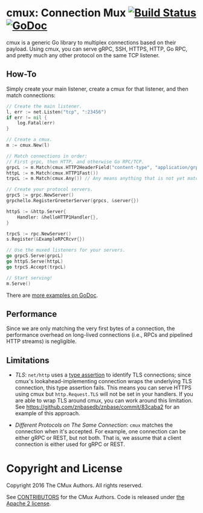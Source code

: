 # cmux: Connection Mux [![Build Status](https://travis-ci.org/znbasedb/cmux.svg?branch=master)](https://travis-ci.org/znbasedb/cmux) [![GoDoc](https://godoc.org/github.com/znbasedb/cmux?status.svg)](https://godoc.org/github.com/znbasedb/cmux)

cmux is a generic Go library to multiplex connections based on their payload.
Using cmux, you can serve gRPC, SSH, HTTPS, HTTP, Go RPC, and pretty much any
other protocol on the same TCP listener.

## How-To
Simply create your main listener, create a cmux for that listener,
and then match connections:
```go
// Create the main listener.
l, err := net.Listen("tcp", ":23456")
if err != nil {
	log.Fatal(err)
}

// Create a cmux.
m := cmux.New(l)

// Match connections in order:
// First grpc, then HTTP, and otherwise Go RPC/TCP.
grpcL := m.Match(cmux.HTTP2HeaderField("content-type", "application/grpc"))
httpL := m.Match(cmux.HTTP1Fast())
trpcL := m.Match(cmux.Any()) // Any means anything that is not yet matched.

// Create your protocol servers.
grpcS := grpc.NewServer()
grpchello.RegisterGreeterServer(grpcs, &server{})

httpS := &http.Server{
	Handler: &helloHTTP1Handler{},
}

trpcS := rpc.NewServer()
s.Register(&ExampleRPCRcvr{})

// Use the muxed listeners for your servers.
go grpcS.Serve(grpcL)
go httpS.Serve(httpL)
go trpcS.Accept(trpcL)

// Start serving!
m.Serve()
```

There are [more examples on GoDoc](https://godoc.org/github.com/znbasedb/cmux#pkg-examples).

## Performance
Since we are only matching the very first bytes of a connection, the
performance overhead on long-lived connections (i.e., RPCs and pipelined HTTP
streams) is negligible.

## Limitations
* *TLS*: `net/http` uses a [type assertion](https://github.com/golang/go/issues/14221)
to identify TLS connections; since cmux's lookahead-implementing connection
wraps the underlying TLS connection, this type assertion fails. This means you
can serve HTTPS using cmux but `http.Request.TLS` will not be set in your
handlers. If you are able to wrap TLS around cmux, you can work around this
limitation. See https://github.com/znbasedb/znbase/commit/83caba2 for an
example of this approach.

* *Different Protocols on The Same Connection*: `cmux` matches the connection
when it's accepted. For example, one connection can be either gRPC or REST, but
not both. That is, we assume that a client connection is either used for gRPC
or REST.

# Copyright and License
Copyright 2016 The CMux Authors. All rights reserved.

See [CONTRIBUTORS](https://github.com/znbasedb/cmux/blob/master/CONTRIBUTORS)
for the CMux Authors. Code is released under
[the Apache 2 license](https://github.com/znbasedb/cmux/blob/master/LICENSE).
